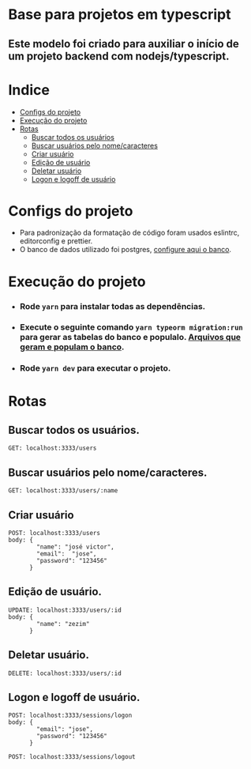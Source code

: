 # Base para projetos em typescript
## Este modelo foi criado para auxiliar o início de um projeto backend com nodejs/typescript.

Indice
=
  * [Configs do projeto](#configs-do-projeto)
  * [Execução do projeto](#Execução-do-projeto)
  * [Rotas](#rotas)
    * [Buscar todos os usuários](#Buscar-todos-os-usuários)
    * [Buscar usuários pelo nome/caracteres](#Buscar-usuários-pelo-nome/caracteres)
    * [Criar usuário](#Criar-usuário)
    * [Edição de usuário](#Edição-de-usuário)
    * [Deletar usuário](#Deletar-usuário)
    * [Logon e logoff de usuário](#Logon-e-logoff-de-usuário)

Configs do projeto
=
* Para padronização da formatação de código foram usados eslintrc, editorconfig e prettier.
* O banco de dados utilizado foi postgres, [configure aqui o banco](https://github.com/JoseVictorHendz/template-basic-of-project/blob/main/ormconfig.json).


Execução do projeto
=
* ### Rode ```yarn``` para instalar todas as dependências.
* ### Execute o seguinte comando ```yarn typeorm migration:run``` para gerar as tabelas do banco e populalo. [Arquivos que geram e populam o banco](https://github.com/JoseVictorHendz/template-basic-of-project/blob/main/src/database/migrations/1603429283286-CreateSeedUser.ts).
* ### Rode ```yarn dev``` para executar o projeto.

Rotas
=
## Buscar todos os usuários.
```
GET: localhost:3333/users
```

## Buscar usuários pelo nome/caracteres.
```
GET: localhost:3333/users/:name
```

## Criar usuário
```
POST: localhost:3333/users
body: {
        "name": "josé victor",
        "email":  "jose",
        "password": "123456"
      }
```

## Edição de usuário.
```
UPDATE: localhost:3333/users/:id
body: {
        "name": "zezim"
      }
```

## Deletar usuário.
```
DELETE: localhost:3333/users/:id
```

## Logon e logoff de usuário.
```
POST: localhost:3333/sessions/logon
body: {
        "email": "jose",
        "password": "123456"
      }
```

```
POST: localhost:3333/sessions/logout
```
